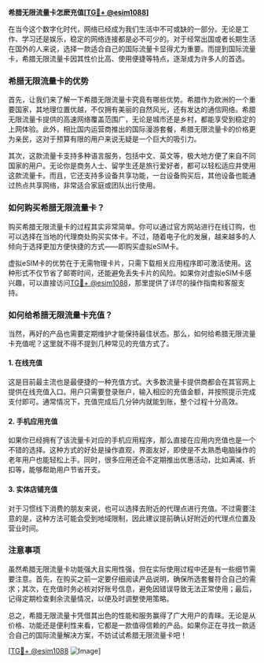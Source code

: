 **希腊无限流量卡怎麽充值[[TG💪+ @esim1088](https://t.me/s/esim1088)]**

在当今这个数字化时代，网络已经成为我们生活中不可或缺的一部分。无论是工作、学习还是娱乐，稳定的网络连接都是必不可少的。对于经常出国或者长期生活在国外的人来说，选择一款适合自己的国际流量卡显得尤为重要。而提到国际流量卡，希腊无限流量卡因其性价比高、使用便捷等特点，逐渐成为许多人的首选。

### 希腊无限流量卡的优势

首先，让我们来了解一下希腊无限流量卡究竟有哪些优势。希腊作为欧洲的一个重要国家，其地理位置优越，不仅拥有美丽的自然风光，还有发达的通信网络。希腊无限流量卡提供的高速网络覆盖范围广，无论是城市还是乡村，都能享受到稳定的上网体验。此外，相比国内运营商推出的国际漫游套餐，希腊无限流量卡的价格更为亲民，这对于预算有限的用户来说无疑是一个巨大的吸引力。

其次，这款流量卡支持多种语言服务，包括中文、英文等，极大地方便了来自不同国家的用户。无论你是商务人士、留学生还是旅行爱好者，都可以轻松适应并使用这款流量卡。而且，它还支持多设备共享功能，一台设备购买后，其他设备也能通过热点共享网络，非常适合家庭或团队出行使用。

### 如何购买希腊无限流量卡？

购买希腊无限流量卡的过程其实非常简单。你可以通过官方网站进行在线订购，也可以选择在当地的代理商处购买实体卡。不过，随着电子化的发展，越来越多的人倾向于选择更加方便快捷的方式——即购买虚拟eSIM卡。

虚拟eSIM卡的优势在于无需物理卡片，只需下载相关应用程序即可激活使用。这种形式不仅节省了邮寄时间，还能避免丢失卡片的风险。如果你对虚拟eSIM卡感兴趣，可以直接访问[TG💪+ @esim1088](https://t.me/s/esim1088)，那里提供了详尽的操作指南和客服支持。

### 如何给希腊无限流量卡充值？

当然，再好的产品也需要定期维护才能保持最佳状态。那么，如何给希腊无限流量卡充值呢？这里就不得不提到几种常见的充值方式了。

#### 1. 在线充值
这是目前最主流也是最便捷的一种充值方式。大多数流量卡提供商都会在其官网上提供在线充值入口。用户只需要登录账户，输入相应的充值金额，并按照提示完成支付即可。通常情况下，充值完成后几分钟内就能到账，整个过程十分高效。

#### 2. 手机应用充值
如果你已经拥有了该流量卡对应的手机应用程序，那么直接在应用内充值也是一个不错的选择。这种方式的好处是操作直观，界面友好，即使是不太熟悉电脑操作的老年用户也能轻松上手。同时，很多应用还会不定期推出优惠活动，比如满减、折扣等，能够帮助用户节省开支。

#### 3. 实体店铺充值
对于习惯线下消费的朋友来说，也可以选择去附近的代理点进行充值。不过需要注意的是，这种方法可能会受到地域限制，因此建议提前确认好附近的代理点位置及营业时间。

### 注意事项

虽然希腊无限流量卡功能强大且实用性强，但在实际使用过程中还是有一些细节需要注意。首先，在购买之前一定要仔细阅读产品说明，确保所选套餐符合自己的需求；其次，在充值时务必核对好账号信息，避免因错误导致无法正常使用；最后，记得定期检查剩余流量情况，以便及时调整使用策略。

总之，希腊无限流量卡凭借其出色的性能和服务赢得了广大用户的青睐。无论是从价格、功能还是便利性来看，它都是一款值得信赖的产品。如果你正在寻找一款适合自己的国际流量解决方案，不妨试试希腊无限流量卡吧！

[[TG💪+ @esim1088](https://t.me/s/esim1088) ![Image](https://i.postimg.cc/4NQfJmqS/Snipaste-2025-05-13-00-14-12.png)]